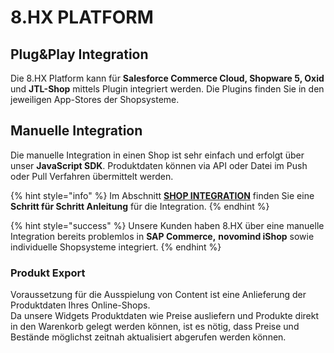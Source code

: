 # 8.HX PLATFORM

## Plug&Play Integration

Die 8.HX Platform kann für **Salesforce Commerce Cloud, Shopware 5, Oxid** und **JTL-Shop** mittels Plugin integriert werden. Die Plugins finden Sie in den jeweiligen App-Stores der Shopsysteme.

## Manuelle Integration

Die manuelle Integration in einen Shop ist sehr einfach und erfolgt über unser **JavaScript SDK**. Produktdaten können via API oder Datei im Push oder Pull Verfahren übermittelt werden.

{% hint style="info" %}
Im Abschnitt [**SHOP INTEGRATION**](https://docs.8select.io/integration) finden Sie eine **Schritt für Schritt Anleitung** für die Integration.
{% endhint %}

{% hint style="success" %}
Unsere Kunden haben 8.HX über eine manuelle Integration bereits problemlos in **SAP Commerce,** **novomind iShop** sowie individuelle Shopsysteme integriert.
{% endhint %}

### Produkt Export

Voraussetzung für die Ausspielung von Content ist eine Anlieferung der Produktdaten Ihres Online-Shops.   
Da unsere Widgets Produktdaten wie Preise ausliefern und Produkte direkt in den Warenkorb gelegt werden können, ist es nötig, dass Preise und Bestände möglichst zeitnah aktualisiert abgerufen werden können.

